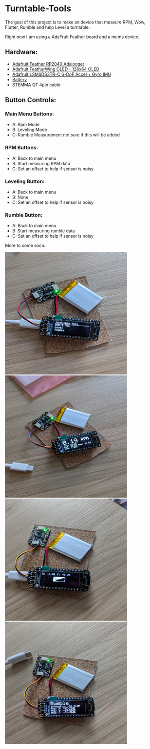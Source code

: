 # Turntable-Tools

The goal of this project is to make an device that measure RPM, Wow, Flutter, Rumble and help Level a turntable.

Right now I am using a AdaFruit Feather board and a mems device.

## Hardware:
- [Adafruit Feather RP2040 Adalogger](https://www.adafruit.com/product/5980)
- [Adafruit FeatherWing OLED - 128x64 OLED](https://www.adafruit.com/product/4650)
- [Adafruit LSM6DS3TR-C 6-DoF Accel + Gyro IMU](https://www.adafruit.com/product/4503)
- [Battery](https://www.adafruit.com/product/4236)
- STEMMA QT 4pin cable

## Button Controls:
### Main Menu Buttons:
- A: Rpm Mode
- B: Leveling Mode
- C: Rumble Measurement not sure if this will be added

### RPM Buttons:
- A: Back to main menu
- B: Start measuring RPM data
- C: Set an offset to help if sensor is noisy

### Leveling Button:
- A: Back to main menu
- B: None
- C: Set an offset to help if sensor is noisy

### Rumble Button:
- A: Back to main menu
- B: Start measuring rumble data
- C: Set an offset to help if sensor is noisy

More to come soon.

<img src="./img/main_menu.jpg" height="400" width="400">
<img src="./img/rpm_mode.jpg" height="400" width="400">
<img src="./img/level_mode.jpg" height="400" width="400">
<img src="./img/rumble_mode.jpg" height="400" width="400">
